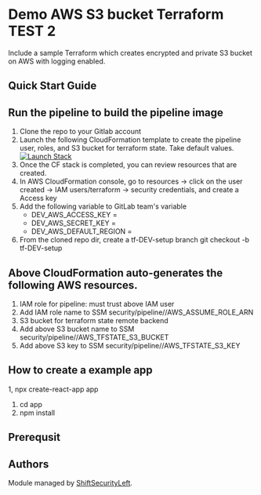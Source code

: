 # Demo AWS S3 bucket Terraform TEST 2

Include a sample Terraform which creates encrypted and private S3 bucket on AWS with logging enabled.

## Quick Start Guide

## Run the pipeline to build the pipeline image
1. Clone the repo to your Gitlab account
1. Launch the following CloudFormation template to create the pipeline user, roles, and S3 bucket for terraform state.  Take default values. [![Launch Stack](https://s3.amazonaws.com/cloudformation-examples/cloudformation-launch-stack.png)](https://console.aws.amazon.com/cloudformation/home?region=us-east-1#/stacks/new?stackName=InfraPipeSetup&templateURL=https://shiftsecurityleft-infrapipe-cf.s3.amazonaws.com/infrapipe/branch/master/cf-templates/infrapipe-setup.cfn.yaml) 
1. Once the CF stack is completed, you can review resources that are created.
1. In AWS CloudFormation console, go to resources -> click on the user created -> IAM users/terraform -> security credentials, and create a Access key
1. Add the following variable to GitLab team's variable 
   - DEV_AWS_ACCESS_KEY = <access key>
   - DEV_AWS_SECRET_KEY = <secret key>
   - DEV_AWS_DEFAULT_REGION = <your AWS default region>
1. From the cloned repo dir, create a tf-DEV-setup branch
   git checkout -b tf-DEV-setup



## Above CloudFormation auto-generates the following AWS resources.
1. IAM role for pipeline: must trust above IAM user
1. Add IAM role name to SSM security/pipeline/<ENV>/AWS_ASSUME_ROLE_ARN
1. S3 bucket for terraform state remote backend
1. Add above S3 bucket name to SSM security/pipeline/<ENV>/AWS_TFSTATE_S3_BUCKET
1. Add above S3 key to SSM security/pipeline/<ENV>/AWS_TFSTATE_S3_KEY


## How to create a example app
1, npx create-react-app app
1. cd app
1. npm install



## Prerequsit

## Authors

Module managed by [ShiftSecurityLeft](https://shiftsecurityleft.io).

